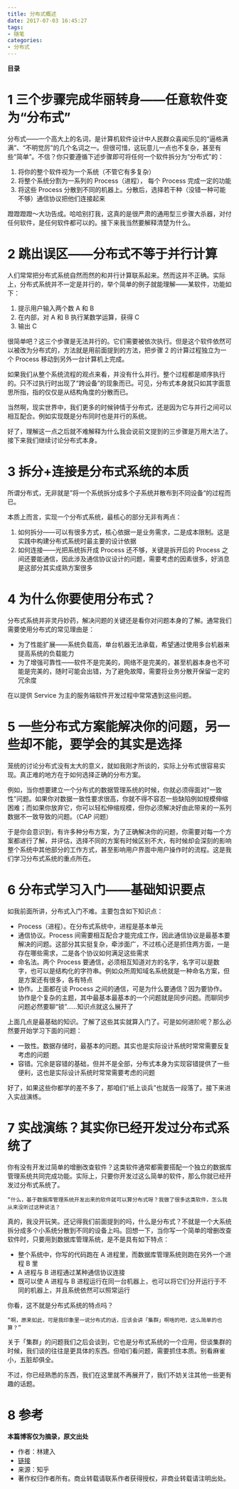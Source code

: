 ```yaml
---
title: 分布式概述
date: 2017-07-03 16:45:27
tags:
- 随笔
categories:
- 分布式
---
```


__目录__

<!-- toc -->
<!--more-->

# 1 三个步骤完成华丽转身——任意软件变为“分布式”

分布式——一个高大上的名词，是计算机软件设计中人民群众喜闻乐见的“逼格满满”、“不明觉厉”的几个名词之一。但很可惜，这玩意儿一点也不复杂，甚至有些“简单”。不信？你只要遵循下述步骤即可将任何一个软件拆分为“分布式”的：

1. 将你的整个软件视为一个系统（不管它有多复杂）
1. 将整个系统分割为一系列的 Process（进程）， 每个 Process 完成一定的功能
1. 将这些 Process 分散到不同的机器上。分散后，选择若干种（没错一种可能不够）通信协议把他们连接起来

蹬蹬蹬蹬～大功告成。哈哈别打我，这真的是很严肃的通用型三步骤大杀器，对付任何软件，是任何软件都可以的。接下来我当然要解释清楚为什么。

# 2 跳出误区——分布式不等于并行计算

人们常常把分布式系统自然而然的和并行计算联系起来。然而这并不正确。实际上，分布式系统并不一定是并行的，举个简单的例子就能理解——某软件，功能如下：

1. 提示用户输入两个数 A 和 B
1. 在内部，对 A 和 B 执行某数学运算，获得 C
1. 输出 C

很简单吧？这三个步骤是无法并行的。它们需要被依次执行。但是这个软件依然可以被改为分布式的，方法就是用前面提到的方法，把步骤 2 的计算过程独立为一个 Process 移动到另外一台计算机上完成。

如果我们从整个系统流程的观点来看，并没有什么并行。整个过程都是顺序执行的。只不过执行时出现了“跨设备”的现象而已。可见，分布式本身就只如其字面意思所指，指的仅仅是从结构角度的分散而已。

当然啊，现实世界中，我们更多的时候钟情于分布式，还是因为它与并行之间可以相互配合。例如实现既是分布同时也是并行的系统。

好了，理解这一点之后就不难解释为什么我会说前文提到的三步骤是万用大法了。接下来我们继续讨论分布式本身。

# 3 拆分+连接是分布式系统的本质

所谓分布式，无非就是”将一个系统拆分成多个子系统并散布到不同设备“的过程而已。

本质上而言，实现一个分布式系统，最核心的部分无非有两点：

1. 如何拆分——可以有很多方式，核心依据一是业务需求，二是成本限制。这是实践中构建分布式系统时最主要的设计依据
1. 如何连接——光把系统拆开成 Process 还不够，关键是拆开后的 Process 之间还要能通信，因此涉及通信协议设计的问题，需要考虑的因素很多，好消息是这部分其实成熟方案很多

# 4 为什么你要使用分布式？

分布式系统并非灵丹妙药，解决问题的关键还是看你对问题本身的了解。通常我们需要使用分布式的常见理由是：

* 为了性能扩展——系统负载高，单台机器无法承载，希望通过使用多台机器来提高系统的负载能力
* 为了增强可靠性——软件不是完美的，网络不是完美的，甚至机器本身也不可能是完美的，随时可能会出错，为了避免故障，需要将业务分散开保留一定的冗余度

在以提供 Service 为主的服务端软件开发过程中常常遇到这些问题。

# 5 一些分布式方案能解决你的问题，另一些却不能，要学会的其实是选择

笼统的讨论分布式没有太大的意义，就如我刚才所谈的，实际上分布式很容易实现。真正难的地方在于如何选择正确的分布方案。

例如，当你想要建立一个分布式的数据管理系统的时候，你就必须得面对“一致性”问题。如果你对数据一致性要求很高，你就不得不容忍一些缺陷例如规模伸缩困难；而如果你放弃它，你可以轻松伸缩规模，但你必须解决好由此带来的一系列数据不一致导致的问题。（CAP 问题）

于是你会意识到，有许多种分布方案，为了正确解决你的问题，你需要对每一个方案都进行了解，并评估，选择不同的方案有时候区别不大，有时候却会深刻的影响整个系统中其他部分的工作方式，甚至影响用户界面中用户操作时的流程。这是我们学习分布式系统的重点所在。

# 6 分布式学习入门——基础知识要点

如我前面所讲，分布式入门不难。主要包含如下知识点：

* Process（进程）。在分布式系统中，进程是基本单元
* 通信协议。Process 间需要相互配合才能完成工作，因此通信协议是最基本要解决的问题。这部分其实挺复杂，牵涉面广，不过核心还是抓住两方面，一是存在哪些需求，二是各个协议如何满足这些需求
* 命名法。两个 Process 要通信，必须相互知道对方的名字，名字可以是数字，也可以是结构化的字符串。例如众所周知域名系统就是一种命名方案，但是方案还有很多，各有特点
* 协作。上面都在谈 Process 之间的通信，可是为什么要通信？因为要协作。协作是个复杂的主题，其中最基本最基本的一个问题就是同步问题。而聊同步问题必然要聊“锁”……知识点就这么展开了

上面几点是最基础的知识。了解了这些其实就算入门了。可是如何进阶呢？那么必然要开始学习下面的问题：

* 一致性。数据存储时，最基本的问题。其实也是实际设计系统时常常需要反复考虑的问题
* 容错。冗余是容错的基础，但并不是全部，分布式本身为实现容错提供了一些便利，这也是实际设计系统时常常需要考虑的问题

好了，如果这些你都学的差不多了，那咱们“纸上谈兵”也就告一段落了。接下来进入实战演练。

# 7 实战演练？其实你已经开发过分布式系统了

你有没有开发过简单的增删改查软件？这类软件通常都需要搭配一个独立的数据库管理系统共同完成功能。实际上，只要你开发过这么简单的软件，那么你就已经开发过分布式系统了。

    “什么，基于数据库管理系统开发出来的软件就可以算分布式呀？我做了很多这类软件，怎么我从来没听过这种说法？

真的，我没开玩笑。还记得我们前面提到的吗，什么是分布式？不就是一个大系统拆分成多个小系统分散到不同的设备上吗。回想一下，当你写一个简单的增删改查软件时，只要用到数据库管理系统，是不是具有如下特点：

* 整个系统中，你写的代码跑在 A 进程里，而数据库管理系统则跑在另外一个进程 B 里
* A 进程与 B 进程通过某种通信协议连接
* 既可以使 A 进程与 B 进程运行在同一台机器上，也可以将它们分开运行于不同的机器上，并且系统依然可以照常运行

你看，这不就是分布式系统的特点吗？

    “啊，原来如此，可是我印象里一说分布式的话，应该会讲「集群」啊啥的吧，这么简单的也算？”

关于「集群」的问题我们之后会谈到，它也是分布式系统的一个应用，但谈集群的时候，我们谈的往往是更具体的东西。但咱们看问题，需要抓住本质。别看麻雀小，五脏却俱全。

不过，你已经熟悉的东西，我们在这里就不再展开了，我们不妨关注其他一些更有趣的话题。

# 8 参考

__本篇博客仅为摘录，原文出处__

* 作者：林建入
* [链接](https://www.zhihu.com/question/22764869/answer/56011081)
* 来源：知乎
* 著作权归作者所有。商业转载请联系作者获得授权，非商业转载请注明出处。
